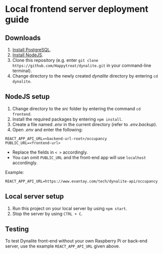 # Local frontend server deployment guide
## Downloads

1. [Install PostgreSQL](https://www.postgresql.org/download/).
2. [Install NodeJS](https://nodejs.org/en/).
3. Clone this repository (e.g. enter `git clone https://github.com/Happytreat/dynalite.git` in your command-line terminal).
4. Change directory to the newly created _dynalite_ directory by entering `cd dynalite`.

## NodeJS setup

1. Change directory to the _src_ folder by entering the command `cd frontend`.
2. Install the required packages by entering `npm install`.
3. Create a file named _.env_ in the current directory (refer to _.env.backup_).
4. Open _.env_ and enter the following: 
```
REACT_APP_API_URL=<backend-url-root>/occupancy
PUBLIC_URL=<frontend-url>
```

- Replace the fields in `< >` accordingly.
- You can omit `PUBLIC_URL` and the front-end app will use `localhost` accordingly.

Example:
```
REACT_APP_API_URL=https://www.evantay.com/tech/dynalite-api/occupancy
```

## Local server setup

1. Run this project on your local server by using `npm start`.
2. Stop the server by using `CTRL + C`.

## Testing
To test Dynalite front-end without your own Raspberry Pi or back-end server, use the example `REACT_APP_API_URL` given above.